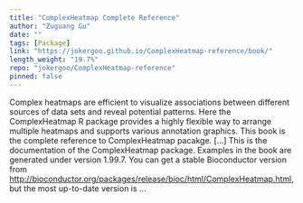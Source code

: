 ```yaml
---
title: "ComplexHeatmap Complete Reference"
author: "Zuguang Gu"
date: ""
tags: [Package]
link: "https://jokergoo.github.io/ComplexHeatmap-reference/book/"
length_weight: "19.7%"
repo: "jokergoo/ComplexHeatmap-reference"
pinned: false
---
```


Complex heatmaps are efficient to visualize associations between different sources of data sets and reveal potential patterns. Here the ComplexHeatmap R package provides a highly flexible way to arrange multiple heatmaps and supports various annotation graphics. This book is the complete reference to ComplexHeatmap pacakge. [...] This is the documentation of the ComplexHeatmap package. Examples in the book are generated under version 1.99.7. You can get a stable Bioconductor version from http://bioconductor.org/packages/release/bioc/html/ComplexHeatmap.html, but the most up-to-date version is  ...
